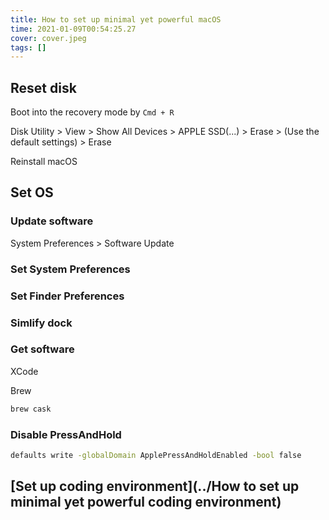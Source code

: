 ```yaml
---
title: How to set up minimal yet powerful macOS
time: 2021-01-09T00:54:25.27
cover: cover.jpeg
tags: []
---
```


## Reset disk

Boot into the recovery mode by `Cmd + R`

Disk Utility > View > Show All Devices > APPLE SSD(...) > Erase > (Use the default settings) > Erase

Reinstall macOS

## Set OS

### Update software

System Preferences > Software Update

### Set System Preferences

### Set Finder Preferences

### Simlify dock

### Get software

XCode

Brew

```sh
brew cask
```

### Disable PressAndHold

```sh
defaults write -globalDomain ApplePressAndHoldEnabled -bool false
```

## [Set up coding environment](../How to set up minimal yet powerful coding environment)
